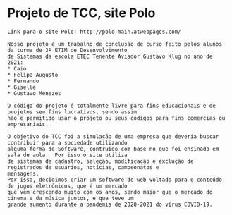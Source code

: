 # Projeto de TCC, site Polo

    Link para o site Polo: http://polo-main.atwebpages.com/

    Nosso projeto é um trabalho de conclusão de curso feito pelos alunos da turma de 3º ETIM de Desenvolvimento
    de Sistemas da escola ETEC Tenente Aviador Gustavo Klug no ano de 2021:
    * Caio
    * Felipe Augusto
    * Fernando
    * Giselle
    * Gustavo Menezes

    O código do projeto é totalmente livre para fins educacionais e de projetos sem fins lucrativos, sendo assim 
    não é permitido usar o projeto ou seus códigos para fins comercias ou empresariais.

    O objetivo do TCC foi a simulação de uma empresa que deveria buscar contribuir para a sociedade utilizando 
    alguma forma de Software, contruído com base no que foi ensinado em sala de aula.  Por isso o site utiliza
    de sistemas de cadastro, seleção, modificação e exclução de registrados de usuários, notícias, campeonatos e
    mensagens.
    Por isso, decidimos criar um software de web voltado para o conteúdo de jogos eletrônicos, que é um mercado
    que vem crescendo muito com os anos, sendo maior que o mercado do cinema e da música juntos, e que teve um
    grande aumento durante a pandemia de 2020-2021 do vírus COVID-19.
    
